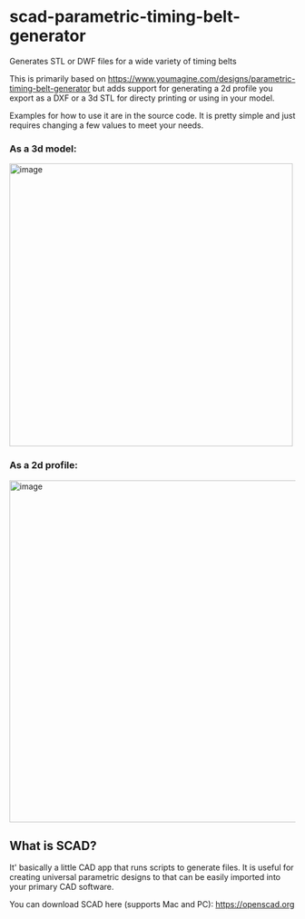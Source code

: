# scad-parametric-timing-belt-generator
Generates STL or DWF files for a wide variety of timing belts

This is primarily based on https://www.youmagine.com/designs/parametric-timing-belt-generator but adds support for generating a 2d profile you export as a DXF or a 3d STL for directy printing or using in your model.

Examples for how to use it are in the source code. It is pretty simple and just requires changing a few values to meet your needs.

### As a 3d model:

<img width="499" alt="image" src="https://user-images.githubusercontent.com/4974259/136828593-0bdf20eb-5783-4f7e-a4be-2116e0565a7f.png">

### As a 2d profile: 

<img width="603" alt="image" src="https://user-images.githubusercontent.com/4974259/136828678-f2bfbe27-9e86-4e51-8c37-c2dd144be828.png">


## What is SCAD?

It' basically a little CAD app that runs scripts to generate files. It is useful for creating universal parametric designs to that can be easily imported into your primary CAD software.

You can download SCAD here (supports Mac and PC): https://openscad.org
